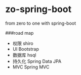 # zo-spring-boot
from zero to one with spring-boot


###road map
<ul>
	<li>权限	shiro</li>
	<li>UI		Bootstrap</li>
	<li>数据库	hsql</li>
	<li>持久化	Spring Data JPA</li>
	<li>MVC		Spring MVC</li>
</ul>
